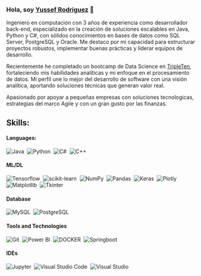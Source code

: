 ### Hola, soy [Yussef Rodriguez](https://www.linkedin.com/in/yussef-rodriguez) 👋

Ingeniero en computación con 3 años de experiencia como desarrollador back-end, especializado en la creación de soluciones escalables en Java, Python y C#, con sólidos conocimientos en bases de datos como SQL Server, PostgreSQL y Oracle. Me destaco por mi capacidad para estructurar proyectos robustos, implementar buenas prácticas y liderar equipos de desarrollo. 

Recientemente he completado un bootcamp de Data Science en [TripleTen](https://tripleten.com/es-mex/?from=us), fortaleciendo mis habilidades analíticas y mi enfoque en el procesamiento de datos. Mi perfil une lo mejor del desarrollo de software con una visión analítica, aportando soluciones técnicas que generan valor real. 

Apasionado por apoyar a pequeñas empresas con soluciones tecnologicas, estrategias del marco Agile y con un gran gusto por las finanzas.

## Skills:

#### Languages:

![Java](https://img.shields.io/badge/Java-ED8B00?style=for-the-badge&logo=java&logoColor=white)&nbsp;
![Python](https://img.shields.io/badge/Python-3776AB?style=for-the-badge&logo=python&logoColor=white)&nbsp;
![C#](https://img.shields.io/badge/C%20%23-purple?style=for-the-badge&logo=dotnet)&nbsp;
![C++](https://img.shields.io/badge/C%20%2B%2B-blue?style=for-the-badge&logo=cplusplus)&nbsp;

#### ML/DL

![Tensorflow](https://img.shields.io/badge/TensorFlow-FF6F00?style=for-the-badge&logo=tensorflow&logoColor=white)&nbsp;
![scikit-learn](https://img.shields.io/badge/scikit--learn-%23F7931E.svg?style=for-the-badge&logo=scikit-learn&logoColor=white)&nbsp;
![NumPy](https://img.shields.io/badge/numpy-%23013243.svg?style=for-the-badge&logo=numpy&logoColor=white)&nbsp;
![Pandas](https://img.shields.io/badge/pandas-%23150458.svg?style=for-the-badge&logo=pandas&logoColor=white)&nbsp;
![Keras](https://img.shields.io/badge/Keras-%23D00000?style=for-the-badge&logo=keras)&nbsp;
![Plotly](https://img.shields.io/badge/Plotly-%233F4F75.svg?style=for-the-badge&logo=plotly&logoColor=white)&nbsp;
![Matplotlib](https://img.shields.io/badge/Matplotlib-black?style=for-the-badge&logo=python)&nbsp;
![Tkinter](https://img.shields.io/badge/Tkinter-gray?style=for-the-badge&logo=python)

#### Database

![MySQL](https://img.shields.io/badge/MySQL-00000F?style=for-the-badge&logo=mysql&logoColor=white)&nbsp;
![PostgreSQL](https://img.shields.io/badge/PostgreSQL-316192?style=for-the-badge&logo=postgresql&logoColor=white)&nbsp;

#### Tools and Technologies

![Git](https://img.shields.io/badge/GIT-E44C30?style=for-the-badge&logo=git&logoColor=white)&nbsp;
![Power BI](https://img.shields.io/badge/Power%20BI-yellow?style=for-the-badge)&nbsp;
![DOCKER](https://img.shields.io/badge/DOCKER-white?style=for-the-badge&logo=docker)&nbsp;
![Springboot](https://img.shields.io/badge/Springboot-black?style=for-the-badge&logo=springboot)


#### IDEs

![Jupyter](https://img.shields.io/badge/Jupyter-white?style=for-the-badge&logo=jupyter)&nbsp;
![Visual Studio Code](https://img.shields.io/badge/Visual%20Studio%20Code-0078d7.svg?style=for-the-badge&logo=visual-studio-code&logoColor=white)&nbsp;
![Visual Studio](https://img.shields.io/badge/Visual%20Studio-purple?style=for-the-badge)



<!--
**YussefRo/YussefRo** is a ✨ _special_ ✨ repository because its `README.md` (this file) appears on your GitHub profile.

Here are some ideas to get you started:

- 🔭 I’m currently working on ...
- 🌱 I’m currently learning ...
- 👯 I’m looking to collaborate on ...
- 🤔 I’m looking for help with ...
- 💬 Ask me about ...
- 📫 How to reach me: ...
- 😄 Pronouns: ...
- ⚡ Fun fact: ...
-->
